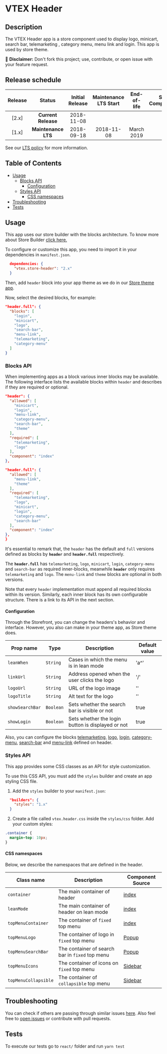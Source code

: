 # VTEX Header

## Description

The VTEX Header app is a store component used to display logo, minicart, search bar, telemarketing , category menu, menu link and login. This app is used by store theme.

:loudspeaker: **Disclaimer:** Don't fork this project; use, contribute, or open issue with your feature request.

## Release schedule

| Release |       Status        | Initial Release | Maintenance LTS Start | End-of-life | Store Compatibility |
| :-----: | :-----------------: | :-------------: | :-------------------: | :---------: | :-----------------: |
|  [2.x]  | **Current Release** |   2018-11-08    |                       |             |         2.x         |
|  [1.x]  | **Maintenance LTS** |   2018-09-18    |      2018-11-08       | March 2019  |         1.x         |

See our [LTS policy](https://github.com/vtex-apps/awesome-io#lts-policy) for more information.

## Table of Contents

- [Usage](#usage)
  - [Blocks API](#blocks-api)
    - [Configuration](#configuration)
  - [Styles API](#styles-api)
    - [CSS namespaces](#css-namespaces)
- [Troubleshooting](#troubleshooting)
- [Tests](#tests)

## Usage

This app uses our store builder with the blocks architecture. To know more about Store Builder [click here.](https://help.vtex.com/en/tutorial/understanding-storebuilder-and-stylesbuilder#structuring-and-configuring-our-store-with-object-object)

To configure or customize this app, you need to import it in your dependencies in `manifest.json`.

```json
  dependencies: {
    "vtex.store-header": "2.x"
  }
```

Then, add `header` block into your app theme as we do in our [Store theme app](https://github.com/vtex-apps/store-theme/blob/master/store/blocks.json).

Now, select the desired blocks, for example:

```json
"header.full": {
  "blocks": [
    "login",
    "minicart",
    "logo",
    "search-bar",
    "menu-link",
    "telemarketing",
    "category-menu"
  ]
}
```

### Blocks API

When implementing apps as a block various inner blocks may be available. The following interface lists the available blocks within `header` and describes if they are required or optional.

```json
"header": {
  "allowed": [
    "minicart",
    "login",
    "menu-link",
    "category-menu",
    "search-bar",
    "theme"
  ],
  "required": [
    "telemarketing",
    "logo"
  ],
  "component": "index"
},

"header.full": {
  "allowed": [
    "menu-link",
    "theme"
  ],
  "required": [
    "telemarketing",
    "logo",
    "minicart",
    "login",
    "category-menu",
    "search-bar"
  ],
  "component": "index"
},
}
```

It's essential to remark that, the `header` has the default and `full` versions defined as blocks by **`header`** and **`header.full`** respectively.

The **`header.full`** has `telemarketing`, `logo`, `minicart`, `login`, `category-menu` and `search-bar` as required inner-blocks, meanwhile **`header`** only requires `telemarketing` and `logo`. The `menu-link` and `theme` blocks are optional in both versions.

Note that every `header` implementation must append all required blocks within its version. Similarly, each inner block has its own configurable structure. There is a link to its API in the next section.

#### Configuration

Through the Storefront, you can change the headers's behavior and interface. However, you also can make in your theme app, as Store theme does.

| Prop name       | Type      | Description                                       | Default value |
| --------------- | --------- | ------------------------------------------------- | ------------- |
| `leanWhen`      | `String`  | Cases in which the menu is in lean mode           | 'a^'          |
| `linkUrl`       | `String`  | Address opened when the user clicks the logo      | '/'           |
| `logoUrl`       | `String`  | URL of the logo image                             | ''            |
| `logoTitle`     | `String`  | Alt text for the logo                             | ''            |
| `showSearchBar` | `Boolean` | Sets whether the search bar is visible or not     | true          |
| `showLogin`     | `Boolean` | Sets whether the login button is displayed or not | true          |

Also, you can configure the blocks [telemarketing](https://github.com/vtex-apps/telemarketing), [logo](https://github.com/vtex-apps/store-components/blob/master/react/components/Logo/README.md), [login](https://github.com/vtex-apps/login), [category-menu](https://github.com/vtex-apps/category-menu), [search-bar](https://github.com/vtex-apps/store-components/blob/master/react/components/SearchBar/README.md) and [menu-link](https://github.com/vtex-apps/menu) defined on header.

### Styles API

This app provides some CSS classes as an API for style customization.

To use this CSS API, you must add the `styles` builder and create an app styling CSS file.

1. Add the `styles` builder to your `manifest.json`:

```json
  "builders": {
    "styles": "1.x"
  }
```

2. Create a file called `vtex.header.css` inside the `styles/css` folder. Add your custom styles:

```css
.container {
  margin-top: 10px;
}
```

#### CSS namespaces

Below, we describe the namespaces that are defined in the header.

| Class name           | Description                                     | Component Source                            |
| -------------------- | ----------------------------------------------- | ------------------------------------------- |
| `container`          | The main container of header                    | [index](/react/index.js)                    |
| `leanMode`           | The main container of header on lean mode       | [index](/react/index.js)                    |
| `topMenuContainer`   | The container of `fixed` top menu               | [index](/react/components/FixedContent.js)  |
| `topMenuLogo`        | The container of logo in `fixed` top menu       | [Popup](/react/components/Logo.js)          |
| `topMenuSearchBar`   | The container of search bar in `fixed` top menu | [Popup](/react/components/SearchBar.js)     |
| `topMenuIcons`       | The container of icons on `fixed` top menu      | [Sidebar](/react/components/Icons.js)       |
| `topMenuCollapsible` | The container of `collapsible` top menu         | [Sidebar](/react/components/Collapsible.js) |

## Troubleshooting

You can check if others are passing through similar issues [here](https://github.com/vtex-apps/minicart/issues). Also feel free to [open issues](https://github.com/vtex-apps/minicart/issues/new) or contribute with pull requests.

## Tests

To execute our tests go to `react/` folder and run `yarn test`
